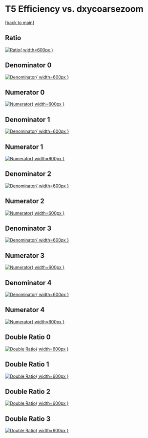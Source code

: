 # T5 Efficiency vs. dxycoarsezoom

[[back to main](./)]



## Ratio

[![Ratio](../mtv/var/T5_base_11_0_eff_dxycoarsezoom.png){ width=600px }](../mtv/var/T5_base_11_0_eff_dxycoarsezoom.pdf)

## Denominator 0

[![Denominator](../mtv/den/T5_base_11_0_eff_dxycoarsezoom_den0.png){ width=600px }](../mtv/den/T5_base_11_0_eff_dxycoarsezoom_den0.pdf)

## Numerator 0

[![Numerator](../mtv/num/T5_base_11_0_eff_dxycoarsezoom_num0.png){ width=600px }](../mtv/num/T5_base_11_0_eff_dxycoarsezoom_num0.pdf)

## Denominator 1

[![Denominator](../mtv/den/T5_base_11_0_eff_dxycoarsezoom_den1.png){ width=600px }](../mtv/den/T5_base_11_0_eff_dxycoarsezoom_den1.pdf)

## Numerator 1

[![Numerator](../mtv/num/T5_base_11_0_eff_dxycoarsezoom_num1.png){ width=600px }](../mtv/num/T5_base_11_0_eff_dxycoarsezoom_num1.pdf)

## Denominator 2

[![Denominator](../mtv/den/T5_base_11_0_eff_dxycoarsezoom_den2.png){ width=600px }](../mtv/den/T5_base_11_0_eff_dxycoarsezoom_den2.pdf)

## Numerator 2

[![Numerator](../mtv/num/T5_base_11_0_eff_dxycoarsezoom_num2.png){ width=600px }](../mtv/num/T5_base_11_0_eff_dxycoarsezoom_num2.pdf)

## Denominator 3

[![Denominator](../mtv/den/T5_base_11_0_eff_dxycoarsezoom_den3.png){ width=600px }](../mtv/den/T5_base_11_0_eff_dxycoarsezoom_den3.pdf)

## Numerator 3

[![Numerator](../mtv/num/T5_base_11_0_eff_dxycoarsezoom_num3.png){ width=600px }](../mtv/num/T5_base_11_0_eff_dxycoarsezoom_num3.pdf)

## Denominator 4

[![Denominator](../mtv/den/T5_base_11_0_eff_dxycoarsezoom_den4.png){ width=600px }](../mtv/den/T5_base_11_0_eff_dxycoarsezoom_den4.pdf)

## Numerator 4

[![Numerator](../mtv/num/T5_base_11_0_eff_dxycoarsezoom_num4.png){ width=600px }](../mtv/num/T5_base_11_0_eff_dxycoarsezoom_num4.pdf)

## Double Ratio 0

[![Double Ratio](../mtv/ratio/T5_base_11_0_eff_dxycoarsezoom_ratio0.png){ width=600px }](../mtv/ratio/T5_base_11_0_eff_dxycoarsezoom_ratio0.pdf)

## Double Ratio 1

[![Double Ratio](../mtv/ratio/T5_base_11_0_eff_dxycoarsezoom_ratio1.png){ width=600px }](../mtv/ratio/T5_base_11_0_eff_dxycoarsezoom_ratio1.pdf)

## Double Ratio 2

[![Double Ratio](../mtv/ratio/T5_base_11_0_eff_dxycoarsezoom_ratio2.png){ width=600px }](../mtv/ratio/T5_base_11_0_eff_dxycoarsezoom_ratio2.pdf)

## Double Ratio 3

[![Double Ratio](../mtv/ratio/T5_base_11_0_eff_dxycoarsezoom_ratio3.png){ width=600px }](../mtv/ratio/T5_base_11_0_eff_dxycoarsezoom_ratio3.pdf)

